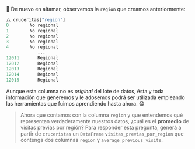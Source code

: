 :ocean: De nuevo en altamar, observemos la `region` que creamos anteriormente: 

```python
ム cruceritas["region"]
0        No regional
1        No regional
2        No regional
3        No regional
4        No regional
            ...     
12011       Regional
12012       Regional
12013       Regional
12014       Regional
12015       Regional
```

Aunque esta columna no es _original_ del lote de datos, ésta y toda información que generemos y le adosemos podrá ser utilizada  empleando las herramientas que fuimos aprendiendo hasta ahora. :grin: 

> Ahora que contamos con la columna `region` y que entendemos qué representan verdaderamente nuestros datos, ¿cuál es el **promedio** de visitas previas por región? Para responder esta pregunta, generá a partir de `cruceristas` un `DataFrame` `visitas_previas_por_region` que contenga dos columnas  `region` y `average_previous_visits`. 

